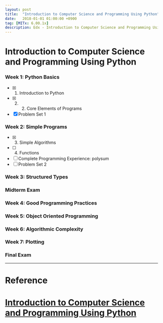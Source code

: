 ```yaml
---
layout: post
title:  "Introduction to Computer Science and Programming Using Python"
date:   2018-01-01 01:00:00 +0900
tag: [MITx: 6.00.1x]
description: Edx - Introduction to Computer Science and Programming Using Python
---
```


# Introduction to Computer Science and Programming Using Python

### Week 1: Python Basics
  - [x] 1. Introduction to Python
  - [x] 2. 2. Core Elements of Programs
  - [x] Problem Set 1

### Week 2: Simple Programs
  - [x] 3. Simple Algorithms
  - [ ] 4. Functions
  - [ ] Complete Programming Experience: polysum
  - [ ] Problem Set 2

### Week 3: Structured Types
### Midterm Exam
### Week 4: Good Programming Practices
### Week 5: Object Oriented Programming
### Week 6: Algorithmic Complexity
### Week 7: Plotting
### Final Exam

---

# Reference

# [Introduction to Computer Science and Programming Using Python](https://www.edx.org/course/introduction-computer-science-mitx-6-00-1x-11)

